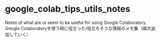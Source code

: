 # google_colab_tips_utils_notes
Notes of what are or seem to be useful for using Google Colaboratory.  Google Colaboratoryを使う時に役立った/役立ちそうな情報のメモ集（順次追加していく）
